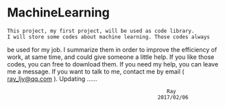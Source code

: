 # MachineLearning
    This project, my first project, will be used as code library.
    I will store some codes about machine learning. Those codes always
be used for my job. I summarize them in order to improve the efficiency
of work, at same time, and could give someone a little help. If you like
those codes, you can free to download them. If you need my help, you can
leave me a message.
    If you want to talk to me, contact me by email ( ray_ljy@qq.com ).
    Updating ......


                                                        Ray
                                                     2017/02/06
